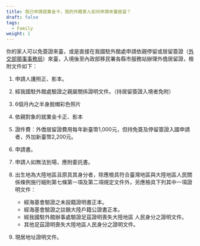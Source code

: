 ```yaml
---
title: 我已申請就業金卡，我的外籍家人如何申請來臺居留？
draft: false
tags:
  - Family
weight: 1
---
```

你的家人可以免簽證來臺，或是直接在我國駐外館處申請依親停留或居留簽證（[外交部領事事務局](http://www.boca.gov.tw/cp-9-183-05f05-1.html)）來臺，入境後至內政部移民署各縣市服務站辦理外僑居留證，檢附文件如下：

1. 申請人護照正、影本。
2. 經我國駐外館處驗證之親屬關係證明文件。（持居留簽證入境者免附）
3. 6個月內之半身脫帽彩色照片
4. 依親對象的就業金卡正、影本
5. 證件費：外僑居留證費用每年新臺幣1,000元，但持免簽及停留簽證入國申請者，外加新臺幣2,200元。
6. 申請書。
7. 申請人如無法到場，應附委託書。
8. 出生地為大陸地區且原具其身分者，除應檢具符合臺灣地區與大陸地區人民關係條例施行細則第七條第一項及第二項規定文件外，另應檢具下列其中一項證明文件：

   * 經海基會驗證之未設籍證明書正本。
   * 經海基會驗證之註銷大陸戶籍公證書正本。
   * 經我國駐外館辦事處驗證足茲證明喪失大陸地區
     人民身分之證明文件。
   * 其他足茲證明喪失大陸地區人民身分之證明文件。
9. 現居地址證明文件。